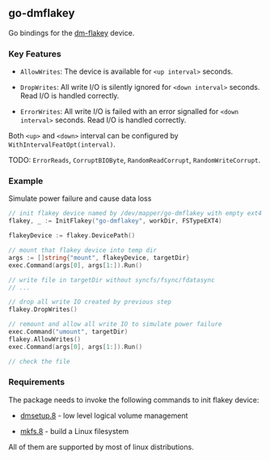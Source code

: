 ## go-dmflakey

Go bindings for the [dm-flakey][dm-flakey] device.

### Key Features

* `AllowWrites`: The device is available for `<up interval>` seconds.

* `DropWrites`: All write I/O is silently ignored for `<down interval>` seconds. Read I/O is handled correctly.

* `ErrorWrites`: All write I/O is failed with an error signalled for `<down interval>` seconds. Read I/O is handled correctly.

Both `<up>` and `<down>` interval can be configured by `WithIntervalFeatOpt(interval)`.

TODO: `ErrorReads`, `CorruptBIOByte`, `RandomReadCorrupt`, `RandomWriteCorrupt`.

### Example

Simulate power failure and cause data loss

```go
// init flakey device named by /dev/mapper/go-dmflakey with empty ext4 filesystem
flakey, _ := InitFlakey("go-dmflakey", workDir, FSTypeEXT4)

flakeyDevice := flakey.DevicePath()

// mount that flakey device into temp dir
args := []string{"mount", flakeyDevice, targetDir}
exec.Command(args[0], args[1:]).Run()

// write file in targetDir without syncfs/fsync/fdatasync
// ...

// drop all write IO created by previous step
flakey.DropWrites()

// remount and allow all write IO to simulate power failure
exec.Command("umount", targetDir)
flakey.AllowWrites()
exec.Command(args[0], args[1:]).Run()

// check the file
```

### Requirements

The package needs to invoke the following commands to init flakey device:

* [dmsetup.8][dmsetup.8] - low level logical volume management

* [mkfs.8][mkfs.8] - build a Linux filesystem

All of them are supported by most of linux distributions.

[dm-flakey]: <https://docs.kernel.org/admin-guide/device-mapper/dm-flakey.html>
[dmsetup.8]: <https://man7.org/linux/man-pages/man8/dmsetup.8.html>
[mkfs.8]: <https://man7.org/linux/man-pages/man8/mkfs.8.html>
